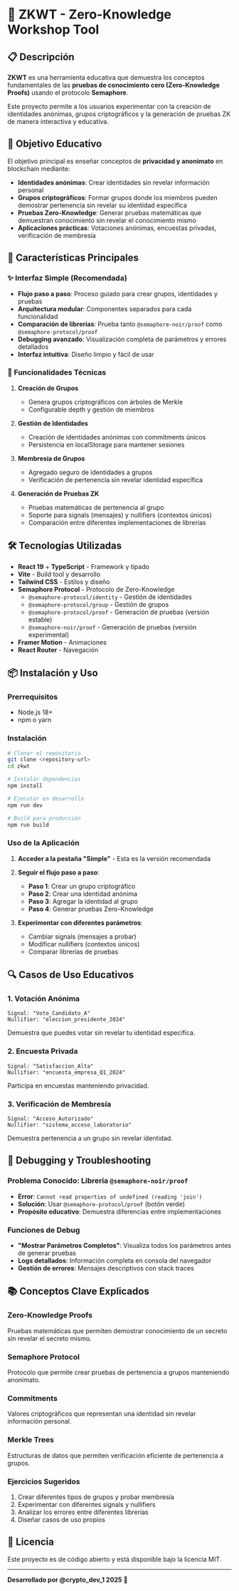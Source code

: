 # 🔐 ZKWT - Zero-Knowledge Workshop Tool

## 📋 Descripción

**ZKWT** es una herramienta educativa que demuestra los conceptos fundamentales de las **pruebas de conocimiento cero (Zero-Knowledge Proofs)** usando el protocolo **Semaphore**.

Este proyecto permite a los usuarios experimentar con la creación de identidades anónimas, grupos criptográficos y la generación de pruebas ZK de manera interactiva y educativa.

## 🎯 Objetivo Educativo

El objetivo principal es enseñar conceptos de **privacidad y anonimato** en blockchain mediante:

- **Identidades anónimas**: Crear identidades sin revelar información personal
- **Grupos criptográficos**: Formar grupos donde los miembros pueden demostrar pertenencia sin revelar su identidad específica
- **Pruebas Zero-Knowledge**: Generar pruebas matemáticas que demuestran conocimiento sin revelar el conocimiento mismo
- **Aplicaciones prácticas**: Votaciones anónimas, encuestas privadas, verificación de membresía

## 🚀 Características Principales

### ✨ Interfaz Simple (Recomendada)
- **Flujo paso a paso**: Proceso guiado para crear grupos, identidades y pruebas
- **Arquitectura modular**: Componentes separados para cada funcionalidad
- **Comparación de librerías**: Prueba tanto `@semaphore-noir/proof` como `@semaphore-protocol/proof`
- **Debugging avanzado**: Visualización completa de parámetros y errores detallados
- **Interfaz intuitiva**: Diseño limpio y fácil de usar

### 🔧 Funcionalidades Técnicas

1. **Creación de Grupos**
   - Genera grupos criptográficos con árboles de Merkle
   - Configurable depth y gestión de miembros

2. **Gestión de Identidades**
   - Creación de identidades anónimas con commitments únicos
   - Persistencia en localStorage para mantener sesiones

3. **Membresía de Grupos**
   - Agregado seguro de identidades a grupos
   - Verificación de pertenencia sin revelar identidad específica

4. **Generación de Pruebas ZK**
   - Pruebas matemáticas de pertenencia al grupo
   - Soporte para signals (mensajes) y nullifiers (contextos únicos)
   - Comparación entre diferentes implementaciones de librerías

## 🛠️ Tecnologías Utilizadas

- **React 19** + **TypeScript** - Framework y tipado
- **Vite** - Build tool y desarrollo
- **Tailwind CSS** - Estilos y diseño
- **Semaphore Protocol** - Protocolo de Zero-Knowledge
  - `@semaphore-protocol/identity` - Gestión de identidades
  - `@semaphore-protocol/group` - Gestión de grupos
  - `@semaphore-protocol/proof` - Generación de pruebas (versión estable)
  - `@semaphore-noir/proof` - Generación de pruebas (versión experimental)
- **Framer Motion** - Animaciones
- **React Router** - Navegación

## 📦 Instalación y Uso

### Prerrequisitos
- Node.js 18+ 
- npm o yarn

### Instalación
```bash
# Clonar el repositorio
git clone <repository-url>
cd zkwt

# Instalar dependencias
npm install

# Ejecutar en desarrollo
npm run dev

# Build para producción
npm run build
```

### Uso de la Aplicación

1. **Acceder a la pestaña "Simple"** - Esta es la versión recomendada
2. **Seguir el flujo paso a paso**:
   - **Paso 1**: Crear un grupo criptográfico
   - **Paso 2**: Crear una identidad anónima
   - **Paso 3**: Agregar la identidad al grupo
   - **Paso 4**: Generar pruebas Zero-Knowledge

3. **Experimentar con diferentes parámetros**:
   - Cambiar signals (mensajes a probar)
   - Modificar nullifiers (contextos únicos)
   - Comparar librerías de pruebas

## 🔍 Casos de Uso Educativos

### 1. **Votación Anónima**
```
Signal: "Voto_Candidato_A"
Nullifier: "eleccion_presidente_2024"
```
Demuestra que puedes votar sin revelar tu identidad específica.

### 2. **Encuesta Privada**
```
Signal: "Satisfaccion_Alta"
Nullifier: "encuesta_empresa_Q1_2024"
```
Participa en encuestas manteniendo privacidad.

### 3. **Verificación de Membresía**
```
Signal: "Acceso_Autorizado"
Nullifier: "sistema_acceso_laboratorio"
```
Demuestra pertenencia a un grupo sin revelar identidad.

## 🐛 Debugging y Troubleshooting

### Problema Conocido: Librería `@semaphore-noir/proof`
- **Error**: `Cannot read properties of undefined (reading 'join')`
- **Solución**: Usar `@semaphore-protocol/proof` (botón verde)
- **Propósito educativo**: Demuestra diferencias entre implementaciones

### Funciones de Debug
- **"Mostrar Parámetros Completos"**: Visualiza todos los parámetros antes de generar pruebas
- **Logs detallados**: Información completa en consola del navegador
- **Gestión de errores**: Mensajes descriptivos con stack traces

## 📚 Conceptos Clave Explicados

### Zero-Knowledge Proofs
Pruebas matemáticas que permiten demostrar conocimiento de un secreto sin revelar el secreto mismo.

### Semaphore Protocol
Protocolo que permite crear pruebas de pertenencia a grupos manteniendo anonimato.

### Commitments
Valores criptográficos que representan una identidad sin revelar información personal.

### Merkle Trees
Estructuras de datos que permiten verificación eficiente de pertenencia a grupos.

### Ejercicios Sugeridos
1. Crear diferentes tipos de grupos y probar membresía
2. Experimentar con diferentes signals y nullifiers
3. Analizar los errores entre diferentes librerías
4. Diseñar casos de uso propios

## 📄 Licencia

Este proyecto es de código abierto y está disponible bajo la licencia MIT.

---

**Desarrollado por @crypto_dev_1 2025** 🚀
